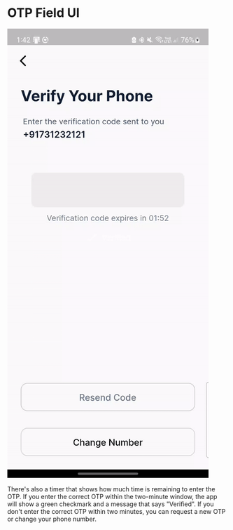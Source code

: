 # OTP Field UI

![Alt Text](https://github.com/dhanush17-tech/OTPField/blob/master/ezgif.com-video-to-gif.gif)

There's also a timer that shows how much time is remaining to enter the OTP. If you enter the correct OTP within the two-minute window, the app will show a green checkmark and a message that says "Verified". If you don't enter the correct OTP within two minutes, you can request a new OTP or change your phone number.
 
